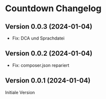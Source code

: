 # Countdown Changelog

## Version 0.0.3 (2024-01-04)

* Fix: DCA und Sprachdatei

## Version 0.0.2 (2024-01-04)

* Fix: composer.json repariert

## Version 0.0.1 (2024-01-04)

Initiale Version
